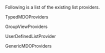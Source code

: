<properties date="2016-05-11"
SortOrder="84"
/>

Following is a list of the existing list providers.

 

TypedMDOProviders

GroupViewProviders

UserDefinedListProvider

GenericMDOProviders

 

 
